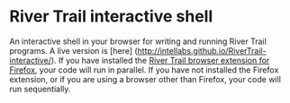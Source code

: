 River Trail interactive shell
=============================

An interactive shell in your browser for writing and running River Trail programs. A live version is [here] (http://intellabs.github.io/RiverTrail-interactive/). If you have installed the [River Trail browser extension for Firefox](https://github.com/IntelLabs/RiverTrail/releases/download/v34.0.0/river-trail-for-firefox.xpi), your code will run in parallel. If you have not installed the Firefox extension, or if you are using a browser other than Firefox, your code will run sequentially.
